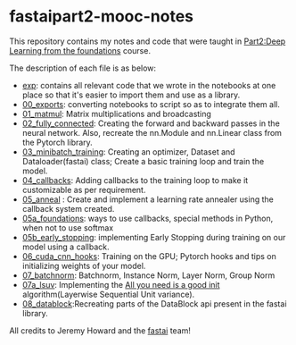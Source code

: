 # fastaipart2-mooc-notes
This repository contains my notes and code that were taught in [Part2:Deep Learning from the foundations](https://course.fast.ai/part2) course.    
  
The description of each file is as below:
- [exp](https://github.com/prats0599/fastaipart2-mooc-notes/tree/master/exp): contains all relevant code that we wrote in the notebooks at one place so that it's easier to import them and use as a library.
- [00_exports](00_exports.ipynb): converting notebooks to script so as to integrate them all.
- [01_matmul](01_matmul.ipynb): Matrix multiplications and broadcasting
- [02_fully_connected](02_fully_connected.ipynb): Creating the forward and backward passes in the neural network. Also, recreate the nn.Module and nn.Linear class from the Pytorch library.
- [03_minibatch_training](03_minibatch_training.ipynb): Creating an optimizer, Dataset and Dataloader(fastai) class; Create a basic training loop and train the model.
- [04_callbacks](04_callbacks.ipynb): Adding callbacks to the training loop to make it customizable as per requirement.
- [05_anneal](05_anneal.ipynb) : Create and implement a learning rate annealer using the callback system created.
- [05a_foundations](05a_foundations.ipynb): ways to use callbacks, special methods in Python, when not to use softmax 
- [05b_early_stopping](05b_early_stopping.ipynb): implementing Early Stopping during training on our model using a callback.
- [06_cuda_cnn_hooks](06_cuda_cnn_hooks.ipynb): Training on the GPU; Pytorch hooks and tips on initializing weights of your model.
- [07_batchnorm](07_mybatchnorm.ipynb): Batchnorm, Instance Norm, Layer Norm, Group Norm
- [07a_lsuv](07a_mylsuv.ipynb): Implementing the [All you need is a good init](https://arxiv.org/abs/1511.06422) algorithm(Layerwise Sequential Unit variance).
- [08_datablock](08_mydatablock.ipynb):Recreating parts of the DataBlock api present in the fastai library.
   
     
All credits to Jeremy Howard and the [fastai](https://www.fast.ai/) team!
